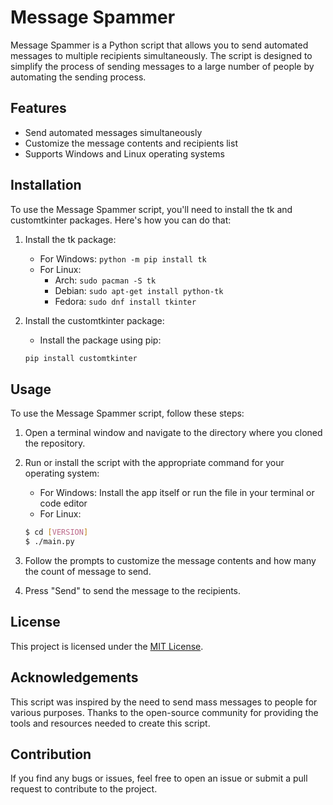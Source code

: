 # Message Spammer
Message Spammer is a Python script that allows you to send automated messages to multiple recipients simultaneously. The script is designed to simplify the process of sending messages to a large number of people by automating the sending process.

## Features
- Send automated messages simultaneously
- Customize the message contents and recipients list
- Supports Windows and Linux operating systems

## Installation
To use the Message Spammer script, you'll need to install the tk and customtkinter packages. Here's how you can do that:

1. Install the tk package:
    - For Windows: `python -m pip install tk`
    - For Linux: 
      - Arch: `sudo pacman -S tk`
      - Debian: `sudo apt-get install python-tk`
      - Fedora: `sudo dnf install tkinter`

2. Install the customtkinter package:
    - Install the package using pip:
    ```bash
    pip install customtkinter
    ```
    

## Usage
To use the Message Spammer script, follow these steps:

1. Open a terminal window and navigate to the directory where you cloned the repository.

2. Run or install the script with the appropriate command for your operating system:

    - For Windows: Install the app itself or run the file in your terminal or code editor
    - For Linux:
    ```bash
    $ cd [VERSION]
    $ ./main.py
    ```

3. Follow the prompts to customize the message contents and how many the count of message to send.

4. Press "Send" to send the message to the recipients.

## License
This project is licensed under the [MIT License](https://github.com/arisuvade/message-spammer/blob/main/LICENSE).

## Acknowledgements
This script was inspired by the need to send mass messages to people for various purposes. Thanks to the open-source community for providing the tools and resources needed to create this script.

## Contribution
If you find any bugs or issues, feel free to open an issue or submit a pull request to contribute to the project.